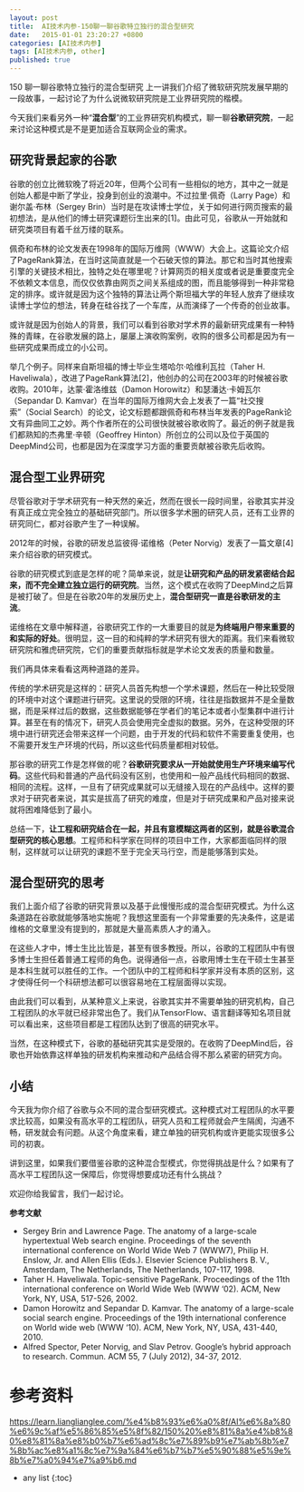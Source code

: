 ```yaml
---
layout: post
title:  AI技术内参-150聊一聊谷歌特立独行的混合型研究
date:   2015-01-01 23:20:27 +0800
categories: [AI技术内参]
tags: [AI技术内参, other]
published: true
---
```




150 聊一聊谷歌特立独行的混合型研究
上一讲我们介绍了微软研究院发展早期的一段故事，一起讨论了为什么说微软研究院是工业界研究院的楷模。

今天我们来看另外一种“**混合型**”的工业界研究机构模式，聊一聊**谷歌研究院**，一起来讨论这种模式是不是更加适合互联网企业的需求。

## 研究背景起家的谷歌

谷歌的创立比微软晚了将近20年，但两个公司有一些相似的地方，其中之一就是创始人都是中断了学业，投身到创业的浪潮中。不过拉里·佩奇（Larry Page）和谢尔盖·布林（Sergey Brin）当时是在攻读博士学位，关于如何进行网页搜索的最初想法，是从他们的博士研究课题衍生出来的[1]。由此可见，谷歌从一开始就和研究类项目有着千丝万缕的联系。

佩奇和布林的论文发表在1998年的国际万维网（WWW）大会上。这篇论文介绍了PageRank算法，在当时这简直就是一个石破天惊的算法。那它和当时其他搜索引擎的关键技术相比，独特之处在哪里呢？计算网页的相关度或者说是重要度完全不依赖文本信息，而仅仅依靠由网页之间关系组成的图，而且能够得到一种非常稳定的排序。或许就是因为这个独特的算法让两个斯坦福大学的年轻人放弃了继续攻读博士学位的想法，转身在硅谷找了一个车库，从而演绎了一个传奇的创业故事。

或许就是因为创始人的背景，我们可以看到谷歌对学术界的最新研究成果有一种特殊的青睐，在谷歌发展的路上，屡屡上演收购案例，收购的很多公司都是因为有一些研究成果而成立的小公司。

举几个例子。同样来自斯坦福的博士毕业生塔哈尔·哈维利瓦拉（Taher H. Haveliwala），改进了PageRank算法[2]，他创办的公司在2003年的时候被谷歌收购。2010年，达蒙·霍洛维兹（Damon Horowitz）和瑟潘达·卡姆瓦尔（Sepandar D. Kamvar）在当年的国际万维网大会上发表了一篇“社交搜索”（Social Search）的论文，论文标题都跟佩奇和布林当年发表的PageRank论文有异曲同工之妙。两个作者所在的公司很快就被谷歌收购了。最近的例子就是我们都熟知的杰弗里·辛顿（Geoffrey Hinton）所创立的公司以及位于英国的DeepMind公司，也都是因为在深度学习方面的重要贡献被谷歌先后收购。

## 混合型工业界研究

尽管谷歌对于学术研究有一种天然的亲近，然而在很长一段时间里，谷歌其实并没有真正成立完全独立的基础研究部门。所以很多学术圈的研究人员，还有工业界的研究同仁，都对谷歌产生了一种误解。

2012年的时候，谷歌的研发总监彼得·诺维格（Peter Norvig）发表了一篇文章[4]来介绍谷歌的研究模式。

谷歌的研究模式到底是怎样的呢？简单来说，就是**让研究和产品的研发紧密结合起来，而不完全建立独立运行的研究院**。当然，这个模式在收购了DeepMind之后算是被打破了。但是在谷歌20年的发展历史上，**混合型研究一直是谷歌研发的主流**。

诺维格在文章中解释道，谷歌研究工作的一大重要目的就是**为终端用户带来重要的和实际的好处**。很明显，这一目的和纯粹的学术研究有很大的距离。我们来看微软研究院和雅虎研究院，它们的重要贡献指标就是学术论文发表的质量和数量。

我们再具体来看看这两种道路的差异。

传统的学术研究是这样的：研究人员首先构想一个学术课题，然后在一种比较受限的环境中对这个课题进行研究。这里说的受限的环境，往往是指数据并不是全量数据，而是采样过后的数据，这些数据能够在学者们的笔记本或者小型集群中进行计算。甚至在有的情况下，研究人员会使用完全虚拟的数据。另外，在这种受限的环境中进行研究还会带来这样一个问题，由于开发的代码和软件不需要重复使用，也不需要开发生产环境的代码，所以这些代码质量都相对较低。

那谷歌的研究工作是怎样做的呢？**谷歌研究要求从一开始就使用生产环境来编写代码**。这些代码和普通的产品代码没有区别，也使用和一般产品线代码相同的数据、相同的流程。这样，一旦有了研究成果就可以无缝接入现在的产品线中。这样的要求对于研究者来说，其实是拔高了研究的难度，但是对于研究成果和产品对接来说就将困难降低到了最小。

总结一下，**让工程和研究结合在一起，并且有意模糊这两者的区别，就是谷歌混合型研究的核心思想**。工程师和科学家在同样的项目中工作，大家都面临同样的限制，这样就可以让研究的课题不至于完全天马行空，而是能够落到实处。

## 混合型研究的思考

我们上面介绍了谷歌的研究背景以及基于此慢慢形成的混合型研究模式。为什么这条道路在谷歌就能够落地实施呢？我想这里面有一个非常重要的先决条件，这是诺维格的文章里没有提到的，那就是大量高素质人才的涌入。

在这些人才中，博士生比比皆是，甚至有很多教授。所以，谷歌的工程团队中有很多博士生担任着普通工程师的角色。说得通俗一点，谷歌用博士生在干硕士生甚至是本科生就可以胜任的工作。一个团队中的工程师和科学家并没有本质的区别，这才使得任何一个科研想法都可以很容易地在工程层面得以实现。

由此我们可以看到，从某种意义上来说，谷歌其实并不需要单独的研究机构，自己工程团队的水平就已经非常出色了。我们从TensorFlow、语言翻译等知名项目就可以看出来，这些项目都是工程团队达到了很高的研究水平。

当然，在这种模式下，谷歌的基础研究其实是受限的。在收购了DeepMind后，谷歌也开始依靠这样单独的研发机构来推动和产品结合得不那么紧密的研究方向。

## 小结

今天我为你介绍了谷歌与众不同的混合型研究模式。这种模式对工程团队的水平要求比较高，如果没有高水平的工程团队，研究人员和工程师就会产生隔阂，沟通不畅，研发就会有问题。从这个角度来看，建立单独的研究机构或许更能实现很多公司的初衷。

讲到这里，如果我们要借鉴谷歌的这种混合型模式，你觉得挑战是什么？如果有了高水平工程团队这一保障后，你觉得想要成功还有什么挑战？

欢迎你给我留言，我们一起讨论。

**参考文献**

* Sergey Brin and Lawrence Page. The anatomy of a large-scale hypertextual Web search engine. Proceedings of the seventh international conference on World Wide Web 7 (WWW7), Philip H. Enslow, Jr. and Allen Ellis (Eds.). Elsevier Science Publishers B. V., Amsterdam, The Netherlands, The Netherlands, 107-117, 1998.
* Taher H. Haveliwala. Topic-sensitive PageRank. Proceedings of the 11th international conference on World Wide Web (WWW ‘02). ACM, New York, NY, USA, 517-526, 2002.
* Damon Horowitz and Sepandar D. Kamvar. The anatomy of a large-scale social search engine. Proceedings of the 19th international conference on World wide web (WWW ‘10). ACM, New York, NY, USA, 431-440, 2010.
* Alfred Spector, Peter Norvig, and Slav Petrov. Google’s hybrid approach to research. Commun. ACM 55, 7 (July 2012), 34-37, 2012.




# 参考资料

https://learn.lianglianglee.com/%e4%b8%93%e6%a0%8f/AI%e6%8a%80%e6%9c%af%e5%86%85%e5%8f%82/150%20%e8%81%8a%e4%b8%80%e8%81%8a%e8%b0%b7%e6%ad%8c%e7%89%b9%e7%ab%8b%e7%8b%ac%e8%a1%8c%e7%9a%84%e6%b7%b7%e5%90%88%e5%9e%8b%e7%a0%94%e7%a9%b6.md

* any list
{:toc}
